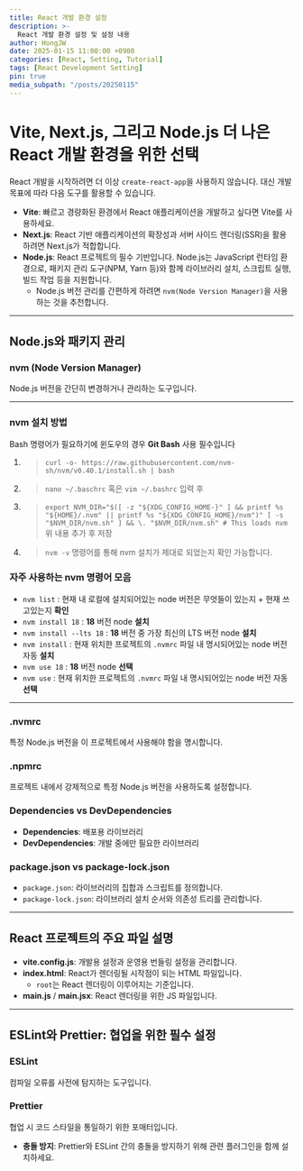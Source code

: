 ```yaml
---
title: React 개발 환경 설정
description: >-
  React 개발 환경 설정 및 설정 내용
author: HongJW
date: 2025-01-15 11:00:00 +0900
categories: [React, Setting, Tutorial]
tags: [React Development Setting]
pin: true
media_subpath: "/posts/20250115"
---
```


# Vite, Next.js, 그리고 Node.js 더 나은 React 개발 환경을 위한 선택

React 개발을 시작하려면 더 이상 `create-react-app`을 사용하지 않습니다. 대신 개발 목표에 따라 다음 도구를 활용할 수 있습니다.

- **Vite**: 빠르고 경량화된 환경에서 React 애플리케이션을 개발하고 싶다면 Vite를 사용하세요.
- **Next.js**: React 기반 애플리케이션의 확장성과 서버 사이드 렌더링(SSR)을 활용하려면 Next.js가 적합합니다.
- **Node.js**: React 프로젝트의 필수 기반입니다. Node.js는 JavaScript 런타임 환경으로, 패키지 관리 도구(NPM, Yarn 등)와 함께 라이브러리 설치, 스크립트 실행, 빌드 작업 등을 지원합니다.
  - Node.js 버전 관리를 간편하게 하려면 `nvm(Node Version Manager)`을 사용하는 것을 추천합니다.

---

## Node.js와 패키지 관리

### nvm (Node Version Manager)

Node.js 버전을 간단히 변경하거나 관리하는 도구입니다.

---

### nvm 설치 방법

Bash 명령어가 필요하기에 윈도우의 경우 **Git Bash** 사용 필수입니다

1. > `curl -o- https://raw.githubusercontent.com/nvm-sh/nvm/v0.40.1/install.sh | bash`

2. > `nano ~/.baschrc` 혹은 `vim ~/.bashrc` 입력 후

3. > `export NVM_DIR="$([ -z "${XDG_CONFIG_HOME-}" ] && printf %s "${HOME}/.nvm" || printf %s "${XDG_CONFIG_HOME}/nvm")"
[ -s "$NVM_DIR/nvm.sh" ] && \. "$NVM_DIR/nvm.sh" # This loads nvm` 위 내용 추가 후 저장

4. > `nvm -v` 명령어를 통해 nvm 설치가 제대로 되었는지 확인 가능합니다.

### 자주 사용하는 nvm 명령어 모음

- `nvm list` : 현재 내 로컬에 설치되어있는 node 버전은 무엇들이 있는지 + 현재 쓰고있는지 **확인**
- `nvm install 18` : **18** 버전 node **설치**
- `nvm install --lts 18` : **18** 버전 중 가장 최신의 LTS 버전 node **설치**
- `nvm install` : 현재 위치한 프로젝트의 `.nvmrc` 파일 내 명시되어있는 node 버전 자동 **설치**
- `nvm use 18` : **18** 버전 node **선택**
- `nvm use` : 현재 위치한 프로젝트의 `.nvmrc` 파일 내 명시되어있는 node 버전 자동 **선택**

---

### .nvmrc

특정 Node.js 버전을 이 프로젝트에서 사용해야 함을 명시합니다.

### .npmrc

프로젝트 내에서 강제적으로 특정 Node.js 버전을 사용하도록 설정합니다.

### Dependencies vs DevDependencies

- **Dependencies**: 배포용 라이브러리
- **DevDependencies**: 개발 중에만 필요한 라이브러리

### package.json vs package-lock.json

- `package.json`: 라이브러리의 집합과 스크립트를 정의합니다.
- `package-lock.json`: 라이브러리 설치 순서와 의존성 트리를 관리합니다.

---

## React 프로젝트의 주요 파일 설명

- **vite.config.js**: 개발용 설정과 운영용 번들링 설정을 관리합니다.
- **index.html**: React가 렌더링될 시작점이 되는 HTML 파일입니다.
  - `root`는 React 렌더링이 이루어지는 기준입니다.
- **main.js** / **main.jsx**: React 렌더링을 위한 JS 파일입니다.

---

## ESLint와 Prettier: 협업을 위한 필수 설정

### ESLint

컴파일 오류를 사전에 탐지하는 도구입니다.

### Prettier

협업 시 코드 스타일을 통일하기 위한 포매터입니다.

- **충돌 방지**: Prettier와 ESLint 간의 충돌을 방지하기 위해 관련 플러그인을 함께 설치하세요.
